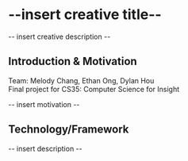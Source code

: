 # --insert creative title--
-- insert creative description --

## Introduction & Motivation
Team: Melody Chang, Ethan Ong, Dylan Hou  
Final project for CS35: Computer Science for Insight

-- insert motivation --

## Technology/Framework

-- insert description --
